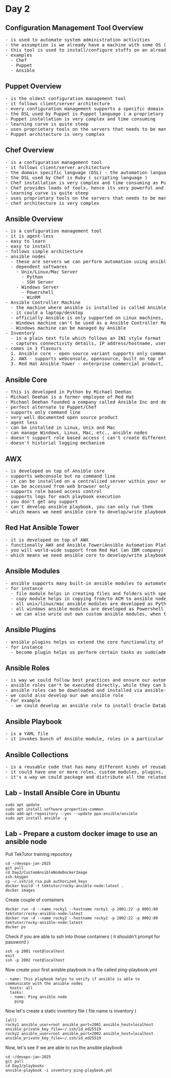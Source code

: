 # Day 2 

## Configuration Management Tool Overview
<pre>
- is used to automate system administration activities
- the assumption is we already have a machine with some OS ( Unix, Linux, Windows or Mac )
- this tool is used to install/configure stuffs on an already provisioned machine
- examples
  - Chef
  - Puppet
  - Ansible
</pre>

## Puppet Overview
<pre>
- is the oldest configuration management tool
- it follows client/server architecture
- every configuration management supports a specific domain specific language (DSL) to automate stuffs 
- the DSL used by Puppet is Puppet language ( a proprietary declarative language )
- Puppet installation is very complex and time consuming
- learning curve is quite steep
- uses proprietary tools on the servers that needs to be managed by Puppet
- Puppet architecture is very complex
</pre>


## Chef Overview
<pre>
- is a configuration management tool
- it follows client/server architecture
- the domain specific language (DSL) - the automation language used by Chef
- the DSL used by Chef is Ruby ( scripting language )
- Chef installation is very complex and time consuming as Puppet
- Chef provides loads of tools, hence its very powerful and confusing
- learning curve is quite steep
- uses proprietary tools on the servers that needs to be managed by chef
- chef architecture is very complex
</pre>

## Ansible Overview
<pre>
- is a configuration management tool
- it is agent-less
- easy to learn
- easy to install
- follows simple architecture
- ansible nodes
  - these are servers we can perform automation using ansible 
  - dependent softwares
    - Unix/Linux/Mac Server
      - Python
      - SSH Server
    - Windows Server
      - Powershell
      - WinRM
- Ansible Controller Machine
  - the machine where ansible is installed is called Ansible Controller Machine(ACM)
  - it could a laptop/desktop
  - officially Ansible is only supported on Linux machines, but it works in Unix/Mac
  - Windows machine can't be used as a Ansible Controller Machine
  - Windows machine can be managed by Ansible
- Inventory
  - is a plain text file which follows an INI style format
  - captures connectivity details, IP address/hostname, username, password, ssh-key's etc
- comes in 3 flavours
  1. Ansible core - open source variant supports only command line
  2. AWX - supports webconsole, opensource, built on top of Ansible core
  3. Red Hat Ansible Tower - enterprise commercial product, built on top of AWX 
</pre>

## Ansible Core
<pre>
- this is developed in Python by Michael Deehan
- Michael Deehan is a former employee of Red Hat
- Michael Deehan founded a company called Ansible Inc and developed Ansible core as an open source product
- perfect alternate to Puppet/Chef
- supports only command line
- very well documented open source product
- agent less
- can be installed in Linux, Unix and Mac
- can manage Windows, Linux, Mac, etc., ansible nodes
- doesn't support role based access ( can't create different types of ansible users )
- doesn't historial logging mechanism
</pre>

## AWX
<pre>
- is developed on top of Ansible core
- supports webconsole but no command line
- it can be installed on a centralized server within your organization
- can be accessed from web browser only
- supports role based access control
- supports logs for each playbook execution
- you don't get any support
- can't develop ansible playbook, you can only run them
- which means we need ansible core to develop/write playbook
</pre>

## Red Hat Ansible Tower
<pre>
- it is developed on top of AWX
- functionally AWX and Ansible Tower(Ansible Automation Platform) are same
- you will world-wide support from Red Hat (an IBM company)
- which means we need ansible core to develop/write playbook
</pre>

## Ansible Modules
<pre>
- ansible supports many built-in ansible modules to automate
- for instance 
  - file module helps in creating files and folders with specific permissions
  - copy module helps in copying from/to ACM to ansible nodes and vice versa
  - all unix/linux/mac ansible modules are developed as Python scripts
  - all windows ansible modules are developed as Powershell scripts
  - we can also write out own custom ansible modules, when there is no readily available module to automate certain rare stuffs
</pre>

## Ansible Plugins
<pre>
- ansible plugins helps us extend the core functionality of ansible
- for instance
  - become plugin helps us perform certain tasks as sudo(administrative) users
</pre>

## Ansible Roles
<pre>
- is way we could follow best practices and ensure our automation code can be reused across many ansible playbooks
- ansible roles can't be executed directly, while they can be invoked via ansible playbooks
- ansible roles can be downloaded and installed via ansible-galaxy tool
- we could also develop our own ansible role
- For example
  - we could develop an ansible role to install Oracle Database in Windows 2016/2019 Server, Ubuntu Linux, etc
</pre>

## Ansible Playbook
<pre>
- is a YAML file 
- it invokes bunch of Ansible module, roles in a particular order to automate configuration management activity
</pre>

## Ansible Collections
<pre>
- is a reusable code that has many different kinds of reusable code in ansible
- it could have one or more roles, custom modules, plugins, filters, etc.,
- it's a way we could package and distribute all the related playbooks, modules, plugins, etc in a single collection
</pre>


## Lab - Install Ansible Core in Ubuntu
```
sudo apt update
sudo apt install software-properties-common
sudo add-apt-repository --yes --update ppa:ansible/ansible
sudo apt install ansible -y
```

## Lab - Prepare a custom docker image to use an ansible node
Pull TekTutor training repository
```
cd ~/devops-jan-2025
git pull
cd Day2/CustomAnsibleNodeDockerImage
ssh-keygen
cp ~/.ssh/id_rsa.pub authorized_keys
docker build -t tektutor/rocky-ansible-node:latest .
docker images
```

Create couple of containers
```
docker run -d --name rocky1 --hostname rocky1 -p 2001:22 -p 8001:80 tektutor/rocky-ansible-node:latest
docker run -d --name rocky2 --hostname rocky2 -p 2002:22 -p 8002:80 tektutor/rocky-ansible-node:latest
docker ps
```

Check if you are able to ssh into those containers ( it shouldn't prompt for password )
```
ssh -p 2001 root@localhost
exit
ssh -p 2002 root@localhost
```

Now create your first anisble playbook in a file called ping-playbook.yml
```
- name: This playbook helps to verify if ansible is able to communicate with the ansible nodes
  hosts: all
  tasks:
  - name: Ping ansible node
    ping
```

Now let's create a static inventory file ( file name is inventory )
```
[all]
rocky1 ansible_user=root ansible_port=2001 ansible_host=localhost ansible_private_key_file=~/.ssh/id_ed25519
rocky2 ansible_user=root ansible_port=2002 ansible_host=localhost ansible_private_key_file=~/.ssh/id_ed25519
```

Now, let's see if we are able to run the ansible playbook
```
cd ~/devops-jan-2025
git pull
cd Day2/playbooks
ansible-playbook -i inventory ping-playbook.yml
```
